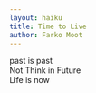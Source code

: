 ```yaml
---
layout: haiku
title: Time to Live
author: Farko Moot
---
```


past is past <br>
Not Think in Future <br>
Life is now <br>
